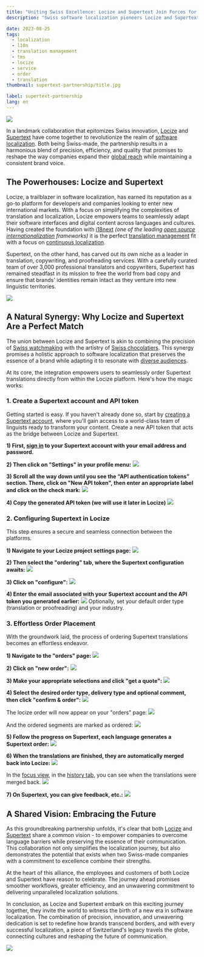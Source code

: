 ```yaml
---
title: "Uniting Swiss Excellence: Locize and Supertext Join Forces for Seamless Software Localization"
description: "Swiss software localization pioneers Locize and Supertext form an unparalleled partnership, seamlessly integrating Supertext's expert translation services into the Locize platform, revolutionizing global expansion with precision and artistry."

date: 2023-08-25
tags:
  - localization
  - l10n
  - translation management
  - tms
  - locize
  - service
  - order
  - translation
thumbnail: supertext-partnership/title.jpg

label: supertext-partnership
lang: en
---
```


![](title.jpg)

In a landmark collaboration that epitomizes Swiss innovation, [Locize](/) and [Supertext](https://www.supertext.ch) have come together to revolutionize the realm of [software localization](../what-is-software-localization/). Both being Swiss-made, the partnership results in a harmonious blend of precision, efficiency, and quality that promises to reshape the way companies expand their [global reach](../grow-online-business/) while maintaining a consistent brand voice.

## The Powerhouses: Locize and Supertext

Locize, a trailblazer in software localization, has earned its reputation as a go-to platform for developers and companies looking to enter new international markets. With a focus on simplifying the complexities of translation and localization, Locize empowers teams to seamlessly adapt their software interfaces and digital content across languages and cultures.
Having created the foundation with [i18next](https://www.i18next.com) *(one of the leading [open source](/open-source.html) [internationalization](../what-is-i18n/) frameworks)* it is the perfect [translation management](../how-to-choose-the-right-translation-management-system/) fit with a focus on [continuous localization](../modern-continuous-localization/).

Supertext, on the other hand, has carved out its own niche as a leader in translation, copywriting, and proofreading services. With a carefully curated team of over 3,000 professional translators and copywriters, Supertext has remained steadfast in its mission to free the world from bad copy and ensure that brands' identities remain intact as they venture into new linguistic territories.

![](supertext_hill.jpg)

## A Natural Synergy: Why Locize and Supertext Are a Perfect Match

The union between Locize and Supertext is akin to combining the precision of [Swiss watchmaking](https://en.wikipedia.org/wiki/Watchmaker#:~:text=The%20majority%20of%20modern%20watchmakers,%20particularly%20in%20Switzerland) with the artistry of [Swiss chocolatiers](https://en.wikipedia.org/wiki/Swiss_chocolate). This synergy promises a holistic approach to software localization that preserves the essence of a brand while adapting it to resonate with [diverse audiences](../language-localization/).

At its core, the integration empowers users to seamlessly order Supertext translations directly from within the Locize platform. Here's how the magic works:

### 1. Create a Supertext account and API token

Getting started is easy. If you haven't already done so, start by [creating a Supertext account](https://www.supertext.ch/en/signup), where you'll gain access to a world-class team of linguists ready to transform your content. Create a new API token that acts as the bridge between Locize and Supertext.

**1) First, [sign in](https://www.supertext.ch/person/en/account/login) to your Supertext account with your email address and password.**

**2) Then click on "Settings" in your profile menu:**
![](supertext_nav.jpg)

**3) Scroll all the way down until you see the “API authentication tokens” section. There, click on "New API token", then enter an appropriate label and click on the check mark:**
![](supertext_api-key.jpg)

**4) Copy the generated API token (we will use it later in Locize)**
![](supertext_api-key_copy.jpg)


### 2. Configuring Supertext in Locize

This step ensures a secure and seamless connection between the platforms.

**1) Navigate to your Locize project settings page:**
![](locize_nav_settings.jpg)

**2) Then select the "ordering" tab, where the Supertext configuration awaits:**
![](locize_nav_ordering.jpg)

**3) Click on "configure":**
![](locize_supertext_config_start.jpg)

**4) Enter the email associated with your Supertext account and the API token you generated earlier:**
![](locize_supertext_config_set.jpg)
Optionally, set your default order type (translation or proofreading) and your industry.


### 3. Effortless Order Placement

With the groundwork laid, the process of ordering Supertext translations becomes an effortless endeavor.

**1) Navigate to the "orders" page:**
![](locize_nav_orders.jpg)

**2) Click on "new order":**
![](locize_new_order_start.jpg)

**3) Make your appropriate selections and click "get a quote":**
![](locize_new_order_quote.jpg)

**4) Select the desired order type, delivery type and optional comment, then click "confirm & order":**
![](locize_new_order_order.jpg)

The locize order will now appear on your "orders" page:
![](locize_orders.jpg)

And the ordered segments are marked as ordered:
![](locize_cat_ordered.jpg)

**5) Follow the progress on Supertext, each language generates a Supertext order:**
![](supertext_orders.jpg)

**6) When the translations are finished, they are automatically merged back into Locize:**
![](locize_cat_order_competed.jpg)

In the [focus view](https://docs.locize.com/different-views/focus), in the [history tab](https://docs.locize.com/whats-inside/history), you can see when the translations were merged back.
![](locize_cat_focus.jpg)

**7) On Supertext, you can give feedback, etc.:**
![](supertext_order_feedback.jpg)


## A Shared Vision: Embracing the Future

As this groundbreaking partnership unfolds, it's clear that both [Locize](/) and [Supertext](https://www.supertext.ch) share a common vision - to empower companies to overcome language barriers while preserving the essence of their communication. This collaboration not only simplifies the localization journey, but also demonstrates the potential that exists when two Swiss-made companies with a commitment to excellence combine their strengths.

At the heart of this alliance, the employees and customers of both Locize and Supertext have reason to celebrate. The journey ahead promises smoother workflows, greater efficiency, and an unwavering commitment to delivering unparalleled localization solutions.

In conclusion, as Locize and Supertext embark on this exciting journey together, they invite the world to witness the birth of a new era in software localization. The combination of precision, innovation, and unwavering dedication is set to redefine how brands transcend borders, and with every successful localization, a piece of Switzerland's legacy travels the globe, connecting cultures and reshaping the future of communication.

![](switzerland.jpg)



<script type="application/ld+json">
  {
    "@context": "https://schema.org",
    "@type": "FAQPage",
    "mainEntity": [{
      "@type": "Question",
      "name": "What is the partnership between Locize and Supertext all about?",
      "acceptedAnswer": {
        "@type": "Answer",
        "text": "The partnership between Locize and Supertext aims to enhance the process of software localization by seamlessly integrating Supertext's expert translation services into the Locize platform. This collaboration allows businesses to efficiently translate and adapt their software interfaces and content for global audiences while maintaining their brand identity."
      }
    }, {
      "@type": "Question",
      "name": "How does the integration between Locize and Supertext work?",
      "acceptedAnswer": {
        "@type": "Answer",
        "text": "The integration process is designed to be user-friendly. Users can create a Supertext account and generate a dedicated API token. This token acts as a secure bridge between Locize and Supertext. Within the Locize platform, users can configure their Supertext account by entering the associated email and API token. Once configured, users can easily place orders for Supertext translations directly within Locize."
      }
    }, {
      "@type": "Question",
      "name": "What are the benefits of using Supertext's translation services through Locize?",
      "acceptedAnswer": {
        "@type": "Answer",
        "text": "By utilizing Supertext's translation services through Locize, businesses can achieve accurate and culturally sensitive software localization without the hassle of manual handoffs between platforms. This integration streamlines the entire localization process, allowing teams to focus on expanding their global reach while Supertext's linguists handle the linguistic intricacies."
      }
    }, {
      "@type": "Question",
      "name": "Can you provide an overview of the order placement process within the integrated platform?",
      "acceptedAnswer": {
        "@type": "Answer",
        "text": "The order placement process involves a few simple steps: After creating a Supertext account and API token, users configure their Supertext account settings within Locize. To place an order, users navigate to the orders page in Locize, select the content to be translated, and submit the order to Supertext. The translations are automatically merged back into Locize once completed, eliminating the need for manual updates."
      }
    }, {
      "@type": "Question",
      "name": "What impact does this partnership have on the future of software localization?",
      "acceptedAnswer": {
        "@type": "Answer",
        "text": "The partnership between Locize and Supertext represents a significant step forward in the field of software localization. It showcases how the collaboration of two Swiss-made platforms can redefine how businesses overcome language barriers while preserving their brand integrity. This integration paves the way for smoother workflows, enhanced efficiency, and a commitment to delivering top-tier localization solutions."
      }
    }]
  }
</script>